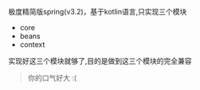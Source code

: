极度精简版spring(v3.2)，基于kotlin语言,只实现三个模块

*  core
*  beans
*  context

实现好这三个模块就够了,目的是做到这三个模块的完全兼容

> 你的口气好大 :(